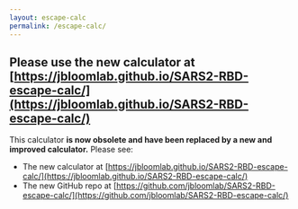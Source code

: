 ```yaml
---
layout: escape-calc
permalink: /escape-calc/
---
```


## Please use the new calculator at [https://jbloomlab.github.io/SARS2-RBD-escape-calc/](https://jbloomlab.github.io/SARS2-RBD-escape-calc/)

This calculator **is now obsolete and have been replaced by a new and improved calculator.**
Please see:

 - The new calculator at [https://jbloomlab.github.io/SARS2-RBD-escape-calc/](https://jbloomlab.github.io/SARS2-RBD-escape-calc/)
 - The new GitHub repo at [https://github.com/jbloomlab/SARS2-RBD-escape-calc/](https://github.com/jbloomlab/SARS2-RBD-escape-calc/)

